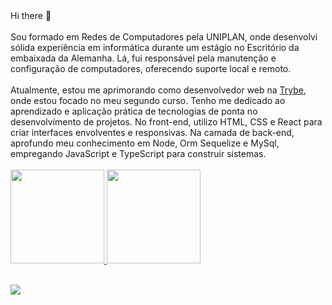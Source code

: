 <div>
 Hi there 👋
<br><br>
    Sou formado em Redes de Computadores pela UNIPLAN, onde desenvolvi sólida experiência em informática durante um estágio no Escritório da embaixada da Alemanha. Lá, fui responsável pela manutenção e configuração de computadores, oferecendo suporte local e remoto.
<br><br>
Atualmente, estou me aprimorando como desenvolvedor web na <a href="https://www.betrybe.com/" target="_blank">Trybe</a>, onde estou focado no meu segundo curso. Tenho me dedicado ao aprendizado e aplicação prática de tecnologias de ponta no desenvolvimento de projetos. No front-end, utilizo HTML, CSS e React para criar interfaces envolventes e responsivas. Na camada de back-end, aprofundo meu conhecimento em Node, Orm Sequelize e MySql, empregando JavaScript e TypeScript para construir sistemas.
   
</div>
<br>
  <a href="https://github.com/cleitson">
  <img height="150em" src="https://github-readme-stats.vercel.app/api?username=cleitson&show_icons=true&theme=nightowl&include_all_commits=true&count_private=true"/>
  <img height="150em" src="https://github-readme-stats.vercel.app/api/top-langs/?username=cleitson&layout=compact&langs_count=7&theme=nightowl&show_icons=true"/>
<br><br>

<div style="display: inline_block"> 
  
  <a href="https://www.linkedin.com/in/cleitson-lima/" target="_blank"><img src="https://img.shields.io/badge/-LinkedIn-%230077B5?style=for-the-badge&logo=linkedin&logoColor=white" target="_blank"></a> 
  
  </div>

